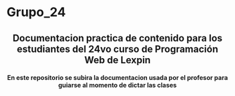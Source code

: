 # Grupo_24

<h2 align="center"> Documentacion practica de contenido para los estudiantes del 24vo curso de Programación Web de Lexpin</h2>
 <h4 align="center">En este repositorio se subira la documentacion usada por el profesor para guiarse al momento de dictar las clases</h4>

